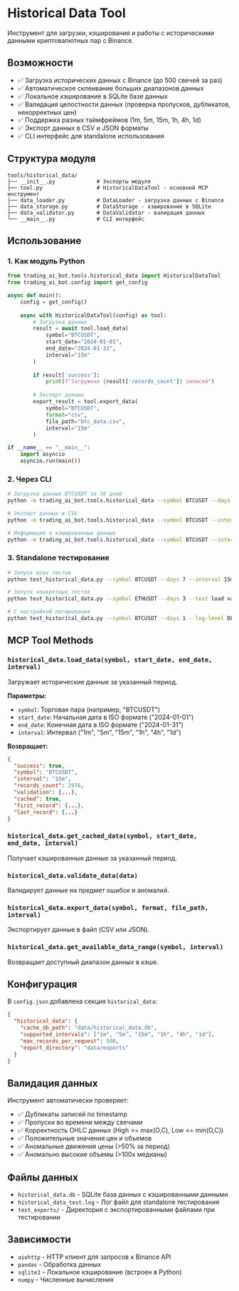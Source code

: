 # Historical Data Tool

Инструмент для загрузки, кэширования и работы с историческими данными криптовалютных пар с Binance.

## Возможности

- ✅ Загрузка исторических данных с Binance (до 500 свечей за раз)
- ✅ Автоматическое склеивание больших диапазонов данных
- ✅ Локальное кэширование в SQLite базе данных
- ✅ Валидация целостности данных (проверка пропусков, дубликатов, некорректных цен)
- ✅ Поддержка разных таймфреймов (1m, 5m, 15m, 1h, 4h, 1d)
- ✅ Экспорт данных в CSV и JSON форматы
- ✅ CLI интерфейс для standalone использования

## Структура модуля

```
tools/historical_data/
├── __init__.py             # Экспорты модуля
├── tool.py                 # HistoricalDataTool - основной MCP инструмент  
├── data_loader.py          # DataLoader - загрузка данных с Binance
├── data_storage.py         # DataStorage - кэширование в SQLite
├── data_validator.py       # DataValidator - валидация данных
└── __main__.py             # CLI интерфейс
```

## Использование

### 1. Как модуль Python

```python
from trading_ai_bot.tools.historical_data import HistoricalDataTool
from trading_ai_bot.config import get_config

async def main():
    config = get_config()
    
    async with HistoricalDataTool(config) as tool:
        # Загрузка данных
        result = await tool.load_data(
            symbol="BTCUSDT",
            start_date="2024-01-01", 
            end_date="2024-01-31",
            interval="15m"
        )
        
        if result['success']:
            print(f"Загружено {result['records_count']} записей")
        
        # Экспорт данных
        export_result = tool.export_data(
            symbol="BTCUSDT",
            format="csv",
            file_path="btc_data.csv",
            interval="15m"
        )

if __name__ == "__main__":
    import asyncio
    asyncio.run(main())
```

### 2. Через CLI

```bash
# Загрузка данных BTCUSDT за 30 дней
python -m trading_ai_bot.tools.historical_data --symbol BTCUSDT --days 30 --interval 15m --action load

# Экспорт данных в CSV
python -m trading_ai_bot.tools.historical_data --symbol BTCUSDT --interval 15m --action export --format csv --output btc_data.csv

# Информация о кэшированных данных
python -m trading_ai_bot.tools.historical_data --symbol BTCUSDT --interval 15m --action info
```

### 3. Standalone тестирование

```bash
# Запуск всех тестов
python test_historical_data.py --symbol BTCUSDT --days 7 --interval 15m

# Запуск конкретных тестов
python test_historical_data.py --symbol ETHUSDT --days 3 --test load validation

# С настройкой логирования
python test_historical_data.py --symbol BTCUSDT --days 1 --log-level DEBUG
```

## MCP Tool Methods

### `historical_data.load_data(symbol, start_date, end_date, interval)`
Загружает исторические данные за указанный период.

**Параметры:**
- `symbol`: Торговая пара (например, "BTCUSDT")
- `start_date`: Начальная дата в ISO формате ("2024-01-01")
- `end_date`: Конечная дата в ISO формате ("2024-01-31") 
- `interval`: Интервал ("1m", "5m", "15m", "1h", "4h", "1d")

**Возвращает:**
```json
{
  "success": true,
  "symbol": "BTCUSDT",
  "interval": "15m",
  "records_count": 2976,
  "validation": {...},
  "cached": true,
  "first_record": {...},
  "last_record": {...}
}
```

### `historical_data.get_cached_data(symbol, start_date, end_date, interval)`
Получает кэшированные данные за указанный период.

### `historical_data.validate_data(data)`
Валидирует данные на предмет ошибок и аномалий.

### `historical_data.export_data(symbol, format, file_path, interval)`
Экспортирует данные в файл (CSV или JSON).

### `historical_data.get_available_data_range(symbol, interval)`
Возвращает доступный диапазон данных в кэше.

## Конфигурация

В `config.json` добавлена секция `historical_data`:

```json
{
  "historical_data": {
    "cache_db_path": "data/historical_data.db",
    "supported_intervals": ["1m", "5m", "15m", "1h", "4h", "1d"],
    "max_records_per_request": 500,
    "export_directory": "data/exports"
  }
}
```

## Валидация данных

Инструмент автоматически проверяет:
- ✅ Дубликаты записей по timestamp
- ✅ Пропуски во времени между свечами
- ✅ Корректность OHLC данных (High >= max(O,C), Low <= min(O,C))
- ✅ Положительные значения цен и объемов
- ✅ Аномальные движения цены (>50% за период)
- ✅ Аномально высокие объемы (>100x медианы)

## Файлы данных

- `historical_data.db` - SQLite база данных с кэшированными данными
- `historical_data_test.log` - Лог файл для standalone тестирования
- `test_exports/` - Директория с экспортированными файлами при тестировании

## Зависимости

- `aiohttp` - HTTP клиент для запросов к Binance API
- `pandas` - Обработка данных
- `sqlite3` - Локальное кэширование (встроен в Python)
- `numpy` - Численные вычисления
